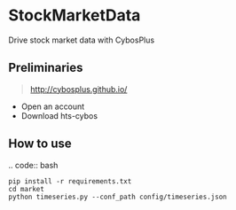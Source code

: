 # StockMarketData
Drive stock market data with CybosPlus

## Preliminaries
> http://cybosplus.github.io/
- Open an account
- Download hts-cybos


## How to use

.. code:: bash

    pip install -r requirements.txt
    cd market
    python timeseries.py --conf_path config/timeseries.json
